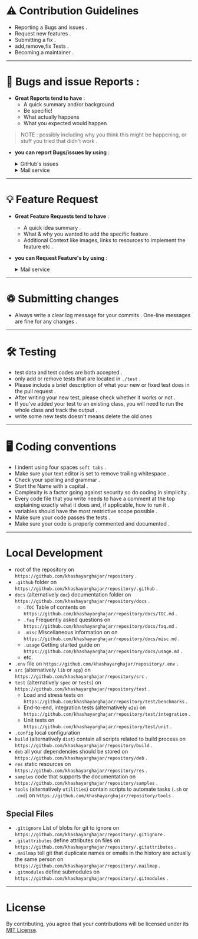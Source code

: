 # ⚠️ Contribution Guidelines #
- Reporting a Bugs and issues .
- Request new features .
- Submitting a fix .
- add,remove,fix Tests .
- Becoming a maintainer .

- - - -

# 🐛 Bugs and issue Reports : #

- __Great Reports tend to have__ :
     - A quick summary and/or background
     - Be specific!
     - What actually happens
     - What you expected would happen
> NOTE : possibly including why you think this might be happening, or stuff you tried that didn't work .

- __you can report Bugs/issues by using__ :

    <details>

    <summary>  GitHub's issues  </summary>

    - I use `GitHub issues` to track public Bugs/issues. on `https://github.com/khashayarghajar/repository/issues` .

    - Report an bugs/issues by `opening a new issue` on `https://github.com/khashayarghajar/repository/issues/new/choose` .

    > NOTE: only report an issue/bug if it hasn't opened yet .

    </details>

    <details>

    <summary>  Mail service  </summary>

    - contact me at `SOON` 

    - add repository as subject

    ```text
               hi i'm username
               os / version : include your operating system type and version number .
               title : Bugs/issues title .
               description : describe the Bugs/issues .
               url : attach source file url, if possible .
               attachment : attach source file or snapshot, if possible .
     ```

    </details>

- - - -

# 💡 Feature Request #

- __Great Feature Requests tend to have__ :
     - A quick idea summary .
     - What & why you wanted to add the specific feature .
     - Additional Context like images, links to resources to implement the feature etc .


- __you can Request Feature's by using__ :
     
     <details>
     
     <summary>  Mail service  </summary>

    - contact me at `SOON` 

    - add repository as subject

    ```text
               hi i'm username
               title : Feature title
               description : describe the idea
               attachment : Additional Context .
     ```

    </details>

- - - -

# ♽ Submitting changes #
- Always write a clear log message for your commits . One-line messages are fine for any changes .

- - - -

# 🛠 Testing #
- test data and test codes are both accepted .
- only add or remove tests that are located in `./test` .
- Please include a brief description of what your new or fixed test does in the pull request .
- After writing your new test, please check whether it works or not .
- If you've added your test to an existing class, you will need to run the whole class and track the output .
- write some new tests doesn't means delete the old ones

- - - -

# 🖥 Coding conventions #
- I indent using four spaces `soft tabs` .
- Make sure your text editor is set to remove trailing whitespace .
- Check your spelling and grammar .
- Start the Name with a capital .
- Complexity is a factor going against security so do coding in simplicity .
- Every code file that you write needs to have a comment at the top explaining exactly what it does and, if applicable, how to run it .
- variables should have the most restrictive scope possible .
- Make sure your code passes the tests .
- Make sure your code is properly commented and documented .

- - - -

# Local Development #
- root of the repository on `https://github.com/khashayarghajar/repository` .
- `.github` folder on `https://github.com/khashayarghajar/repository/.github` .
- `docs` (alternatively `doc`) documentation folder on `https://github.com/khashayarghajar/repository/docs` .
     - `.TOC` Table of contents on `https://github.com/khashayarghajar/repository/docs/TOC.md` .
     - `.faq` Frequently asked questions on `https://github.com/khashayarghajar/repository/docs/faq.md` .
     - `.misc` Miscellaneous information on on `https://github.com/khashayarghajar/repository/docs/misc.md` .
     - `.usage` Getting started guide on `https://github.com/khashayarghajar/repository/docs/usage.md` .
     - etc.
- `.env` file on `https://github.com/khashayarghajar/repository/.env` .
- `src` (alternatively `lib` or `app`) on `https://github.com/khashayarghajar/repository/src` .
- `test` (alternatively `spec` or `tests`) on `https://github.com/khashayarghajar/repository/test` .
     - Load and stress tests on `https://github.com/khashayarghajar/repository/test/benchmarks` .
     - End-to-end, integration tests (alternatively `e2e`) on `https://github.com/khashayarghajar/repository/test/integration` .
     - Unit tests on `https://github.com/khashayarghajar/repository/test/unit` .
- `.config` local configuration
- `build` (alternatively `dist`) contain all scripts related to build process on `https://github.com/khashayarghajar/repository/build` .
- `deb` all your dependencies should be stored on `https://github.com/khashayarghajar/repository/deb` .
- `res` static resources on `https://github.com/khashayarghajar/repository/res` .
- `samples` code that supports the documentation on `https://github.com/khashayarghajar/repository/samples` .
- `tools` (alternatively `utilities`) contain scripts to automate tasks (`.sh` or `.cmd`) on `https://github.com/khashayarghajar/repository/tools` .

## Special Files ##
   - `.gitignore` List of blobs for git to ignore on `https://github.com/khashayarghajar/repository/.gitignore` .
   - `.gitattributes` define attributes on files on `https://github.com/khashayarghajar/repository/.gitattributes` .
   - `.mailmap` tell git that duplicate names or emails in the history are actually the same person on `https://github.com/khashayarghajar/repository/.mailmap` .
   - `.gitmodules` define submodules on `https://github.com/khashayarghajar/repository/.gitmodules` .

- - - -

# License #

By contributing, you agree that your contributions will be licensed under its [MIT License](./LICENSE.md).
